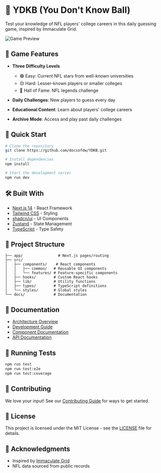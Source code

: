 # 🏈 YDKB (You Don't Know Ball)

Test your knowledge of NFL players' college careers in this daily guessing game, inspired by Immaculate Grid.

![Game Preview](/public/api/placeholder/800/400)

## 🎯 Game Features

- **Three Difficulty Levels**
  - 🟢 Easy: Current NFL stars from well-known universities
  - 🟡 Hard: Lesser-known players or smaller colleges
  - 🔴 Hall of Fame: NFL legends challenge

- **Daily Challenges**: New players to guess every day
- **Educational Content**: Learn about players' college careers
- **Archive Mode**: Access and play past daily challenges

## 🚀 Quick Start

```bash
# Clone the repository
git clone https://github.com/docsofdw/YDKB.git

# Install dependencies
npm install

# Start the development server
npm run dev
```

## 🛠️ Built With

- [Next.js 14](https://nextjs.org/) - React Framework
- [Tailwind CSS](https://tailwindcss.com/) - Styling
- [shadcn/ui](https://ui.shadcn.com/) - UI Components
- [Zustand](https://zustand-demo.pmnd.rs/) - State Management
- [TypeScript](https://www.typescriptlang.org/) - Type Safety

## 📁 Project Structure

```
├── app/                # Next.js pages/routing
├── src/
│   ├── components/    # React components
│   │   ├── common/   # Reusable UI components
│   │   └── features/ # Feature-specific components
│   ├── hooks/        # Custom React hooks
│   ├── lib/          # Utility functions
│   ├── types/        # TypeScript definitions
│   └── styles/       # Global styles
└── docs/             # Documentation
```

## 📖 Documentation

- [Architecture Overview](./docs/architecture/README.md)
- [Development Guide](./docs/development/README.md)
- [Component Documentation](./docs/components/README.md)
- [API Documentation](./docs/api/README.md)

## 🧪 Running Tests

```bash
npm run test
npm run test:e2e
npm run test:coverage
```

## 🤝 Contributing

We love your input! See our [Contributing Guide](./CONTRIBUTING.md) for ways to get started.

## 📝 License

This project is licensed under the MIT License - see the [LICENSE](LICENSE) file for details.

## 👏 Acknowledgments

- Inspired by [Immaculate Grid](https://www.immaculategrid.com/football)
- NFL data sourced from public records